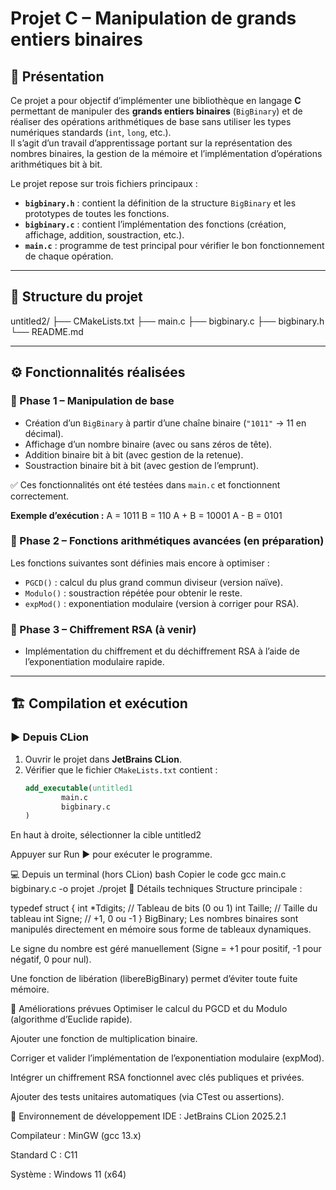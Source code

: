 # Projet C – Manipulation de grands entiers binaires

## 📘 Présentation

Ce projet a pour objectif d’implémenter une bibliothèque en langage **C** permettant de manipuler des **grands entiers binaires** (`BigBinary`) et de réaliser des opérations arithmétiques de base sans utiliser les types numériques standards (`int`, `long`, etc.).  
Il s’agit d’un travail d’apprentissage portant sur la représentation des nombres binaires, la gestion de la mémoire et l’implémentation d’opérations arithmétiques bit à bit.

Le projet repose sur trois fichiers principaux :
- **`bigbinary.h`** : contient la définition de la structure `BigBinary` et les prototypes de toutes les fonctions.
- **`bigbinary.c`** : contient l’implémentation des fonctions (création, affichage, addition, soustraction, etc.).
- **`main.c`** : programme de test principal pour vérifier le bon fonctionnement de chaque opération.

---

## 🧩 Structure du projet

untitled2/
├── CMakeLists.txt
├── main.c
├── bigbinary.c
├── bigbinary.h
└── README.md



---

## ⚙️ Fonctionnalités réalisées

### 🔹 Phase 1 – Manipulation de base
- Création d’un `BigBinary` à partir d’une chaîne binaire (`"1011"` → 11 en décimal).
- Affichage d’un nombre binaire (avec ou sans zéros de tête).
- Addition binaire bit à bit (avec gestion de la retenue).
- Soustraction binaire bit à bit (avec gestion de l’emprunt).

✅ Ces fonctionnalités ont été testées dans `main.c` et fonctionnent correctement.

**Exemple d’exécution :**
A = 1011
B = 110
A + B = 10001
A - B = 0101



### 🔹 Phase 2 – Fonctions arithmétiques avancées (en préparation)
Les fonctions suivantes sont définies mais encore à optimiser :
- `PGCD()` : calcul du plus grand commun diviseur (version naïve).
- `Modulo()` : soustraction répétée pour obtenir le reste.
- `expMod()` : exponentiation modulaire (version à corriger pour RSA).

### 🔹 Phase 3 – Chiffrement RSA (à venir)
- Implémentation du chiffrement et du déchiffrement RSA à l’aide de l’exponentiation modulaire rapide.

---

## 🏗️ Compilation et exécution

### ▶️ Depuis CLion
1. Ouvrir le projet dans **JetBrains CLion**.
2. Vérifier que le fichier `CMakeLists.txt` contient :
   ```cmake
   add_executable(untitled1
           main.c
           bigbinary.c
   )
En haut à droite, sélectionner la cible untitled2 

Appuyer sur Run ▶ pour exécuter le programme.

💻 Depuis un terminal (hors CLion)
bash
Copier le code
gcc main.c bigbinary.c -o projet
./projet
🧠 Détails techniques
Structure principale :


typedef struct {
int *Tdigits; // Tableau de bits (0 ou 1)
int Taille;   // Taille du tableau
int Signe;    // +1, 0 ou -1
} BigBinary;
Les nombres binaires sont manipulés directement en mémoire sous forme de tableaux dynamiques.

Le signe du nombre est géré manuellement (Signe = +1 pour positif, -1 pour négatif, 0 pour nul).

Une fonction de libération (libereBigBinary) permet d’éviter toute fuite mémoire.

🚀 Améliorations prévues
Optimiser le calcul du PGCD et du Modulo (algorithme d’Euclide rapide).

Ajouter une fonction de multiplication binaire.

Corriger et valider l’implémentation de l’exponentiation modulaire (expMod).

Intégrer un chiffrement RSA fonctionnel avec clés publiques et privées.

Ajouter des tests unitaires automatiques (via CTest ou assertions).

🧩 Environnement de développement
IDE : JetBrains CLion 2025.2.1

Compilateur : MinGW (gcc 13.x)

Standard C : C11

Système : Windows 11 (x64)